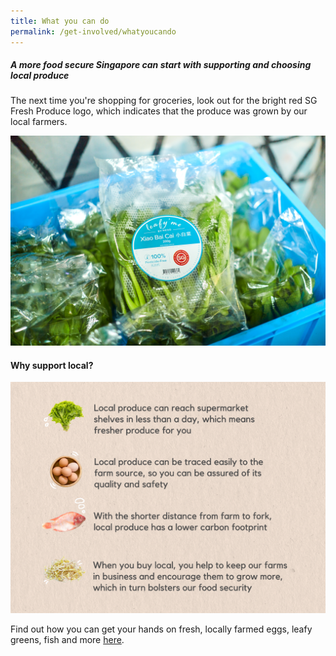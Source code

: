 ```yaml
---
title: What you can do
permalink: /get-involved/whatyoucando
---
```

##### A more food secure Singapore can start with supporting and choosing local produce

The next time you're shopping for groceries, look out for the bright red SG Fresh Produce logo, which indicates that the  produce was grown by our local farmers.

![](/images/meod.jpg)
#### Why support local?

![](/images/localproduce2.png)

Find out how you can get your hands on fresh, locally farmed eggs, leafy greens, fish and more [here](https://www.sfa.gov.sg/fromSGtoSG/where-to-buy).